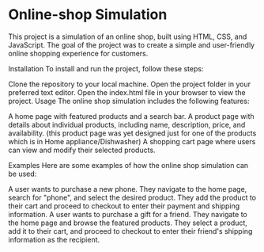 # Online-shop Simulation
This project is a simulation of an online shop, built using HTML, CSS, and JavaScript. The goal of the project was to create a simple and user-friendly online shopping experience for customers.

Installation
To install and run the project, follow these steps:

Clone the repository to your local machine.
Open the project folder in your preferred text editor.
Open the index.html file in your browser to view the project.
Usage
The online shop simulation includes the following features:

A home page with featured products and a search bar.
A product page with details about individual products, including name, description, price, and availability. (this product page was yet designed just for one of the products which is in Home appliance/Dishwasher)
A shopping cart page where users can view and modify their selected products.

Examples
Here are some examples of how the online shop simulation can be used:

A user wants to purchase a new phone. They navigate to the home page, search for "phone", and select the desired product. They add the product to their cart and proceed to checkout to enter their payment and shipping information.
A user wants to purchase a gift for a friend. They navigate to the home page and browse the featured products. They select a product, add it to their cart, and proceed to checkout to enter their friend's shipping information as the recipient.
